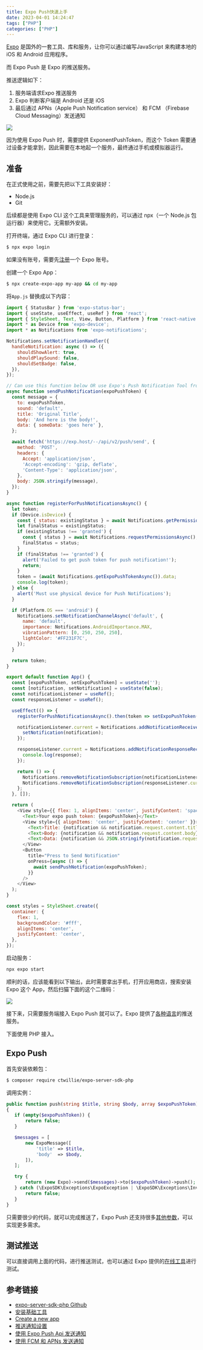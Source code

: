 ```yaml
---
title: Expo Push快速上手
date: 2023-04-01 14:24:47
tags: ["PHP"]
categories: ["PHP"]
---
```


[Expo](https://expo.dev) 是国外的一套工具、库和服务，让你可以通过编写JavaScript 来构建本地的 iOS 和 Android 应用程序。

<!-- more -->

而 Expo Push 是 Expo 的推送服务。

推送逻辑如下：
1. 服务端请求Expo 推送服务
2. Expo 判断客户端是 Android 还是 iOS
3. 最后通过 APNs（Apple Push Notification service） 和 FCM （Firebase Cloud Messaging）发送通知

![](https://docs.expo.dev/static/images/sending-notification.png)

因为使用 Expo Push 时，需要提供 ExponentPushToken，而这个 Token 需要通过设备才能拿到，因此需要在本地起一个服务，最终通过手机或模拟器运行。

## 准备

在正式使用之前，需要先把以下工具安装好：
* Node.js
* Git

后续都是使用 Expo CLI 这个工具来管理服务的，可以通过 npx（一个 Node.js 包运行器）来使用它。无需额外安装。

打开终端，通过 Expo CLI 进行登录：
```bash
$ npx expo login
```

如果没有账号，需要先[注册](https://expo.dev/signup)一个 Expo 账号。

创建一个 Expo App：
```bash
$ npx create-expo-app my-app && cd my-app
```

将`App.js` 替换成以下内容：
```js
import { StatusBar } from 'expo-status-bar';
import { useState, useEffect, useRef } from 'react';
import { StyleSheet, Text, View, Button, Platform } from 'react-native';
import * as Device from 'expo-device';
import * as Notifications from 'expo-notifications';

Notifications.setNotificationHandler({
  handleNotification: async () => ({
    shouldShowAlert: true,
    shouldPlaySound: false,
    shouldSetBadge: false,
  }),
});

// Can use this function below OR use Expo's Push Notification Tool from: https://expo.dev/notifications
async function sendPushNotification(expoPushToken) {
  const message = {
    to: expoPushToken,
    sound: 'default',
    title: 'Original Title',
    body: 'And here is the body!',
    data: { someData: 'goes here' },
  };

  await fetch('https://exp.host/--/api/v2/push/send', {
    method: 'POST',
    headers: {
      Accept: 'application/json',
      'Accept-encoding': 'gzip, deflate',
      'Content-Type': 'application/json',
    },
    body: JSON.stringify(message),
  });
}

async function registerForPushNotificationsAsync() {
  let token;
  if (Device.isDevice) {
    const { status: existingStatus } = await Notifications.getPermissionsAsync();
    let finalStatus = existingStatus;
    if (existingStatus !== 'granted') {
      const { status } = await Notifications.requestPermissionsAsync();
      finalStatus = status;
    }
    if (finalStatus !== 'granted') {
      alert('Failed to get push token for push notification!');
      return;
    }
    token = (await Notifications.getExpoPushTokenAsync()).data;
    console.log(token);
  } else {
    alert('Must use physical device for Push Notifications');
  }

  if (Platform.OS === 'android') {
    Notifications.setNotificationChannelAsync('default', {
      name: 'default',
      importance: Notifications.AndroidImportance.MAX,
      vibrationPattern: [0, 250, 250, 250],
      lightColor: '#FF231F7C',
    });
  }

  return token;
}

export default function App() {
  const [expoPushToken, setExpoPushToken] = useState('');
  const [notification, setNotification] = useState(false);
  const notificationListener = useRef();
  const responseListener = useRef();

  useEffect(() => {
    registerForPushNotificationsAsync().then(token => setExpoPushToken(token));

    notificationListener.current = Notifications.addNotificationReceivedListener(notification => {
      setNotification(notification);
    });

    responseListener.current = Notifications.addNotificationResponseReceivedListener(response => {
      console.log(response);
    });

    return () => {
      Notifications.removeNotificationSubscription(notificationListener.current);
      Notifications.removeNotificationSubscription(responseListener.current);
    };
  }, []);

  return (
    <View style={{ flex: 1, alignItems: 'center', justifyContent: 'space-around' }}>
      <Text>Your expo push token: {expoPushToken}</Text>
      <View style={{ alignItems: 'center', justifyContent: 'center' }}>
        <Text>Title: {notification && notification.request.content.title} </Text>
        <Text>Body: {notification && notification.request.content.body}</Text>
        <Text>Data: {notification && JSON.stringify(notification.request.content.data)}</Text>
      </View>
      <Button
        title="Press to Send Notification"
        onPress={async () => {
          await sendPushNotification(expoPushToken);
        }}
      />
    </View>
  );
}

const styles = StyleSheet.create({
  container: {
    flex: 1,
    backgroundColor: '#fff',
    alignItems: 'center',
    justifyContent: 'center',
  },
});
```

启动服务：
```bash
npx expo start
```

顺利的话，应该能看到以下输出，此时需要拿出手机，打开应用商店，搜索安装 Expo 这个 App，然后扫猫下面的这个二维码：

![](https://cdn.jsdelivr.net/gh/0xAiKang/CDN/blog/images/20230220143321.png)

接下来，只需要服务端接入 Expo Push 就可以了。Expo 提供了[各种语言](https://docs.expo.dev/push-notifications/sending-notifications/#send-push-notifications-using-a-server)的推送服务。


下面使用 PHP 接入。

## Expo Push

首先安装依赖包：
```bash
$ composer require ctwillie/expo-server-sdk-php
```

调用实例：
```php
public function push(string $title, string $body, array $expoPushToken)
{
   if (empty($expoPushToken)) {
       return false;
   }

   $messages = [
       new ExpoMessage([
           'title' => $title,
           'body'  => $body,
       ]),
   ];

   try {
       return (new Expo)->send($messages)->to($expoPushToken)->push();
   } catch (\ExpoSDK\Exceptions\ExpoException | \ExpoSDK\Exceptions\InvalidTokensException | Exception $e) {
       return false;
   }
}
```

只需要很少的代码，就可以完成推送了，Expo Push 还支持很多[其他参数](https://docs.expo.dev/push-notifications/sending-notifications/#formats)，可以实现更多需求。

## 测试推送
可以直接调用上面的代码，进行推送测试，也可以通过 Expo 提供的[在线工具](https://expo.dev/notifications)进行测试。

## 参考链接
* [expo-server-sdk-php Github](https://github.com/ctwillie/expo-server-sdk-php)
* [安装基础工具](https://docs.expo.dev/get-started/installation/)
* [Create a new app](https://docs.expo.dev/get-started/create-a-new-app/)
* [推送通知设置](https://docs.expo.dev/push-notifications/push-notifications-setup/)
* [使用 Expo Push Api 发送通知](https://docs.expo.dev/push-notifications/sending-notifications/)
* [使用 FCM 和 APNs 发送通知](https://docs.expo.dev/push-notifications/sending-notifications-custom/#how-to-write-fcm-and-apns-servers)